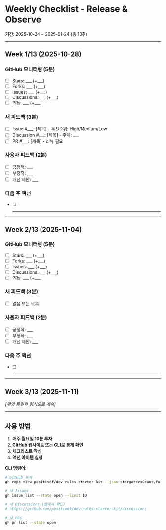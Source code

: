 # Weekly Checklist - Release & Observe

**기간**: 2025-10-24 ~ 2025-01-24 (총 13주)

---

## Week 1/13 (2025-10-28)

### GitHub 모니터링 (5분)
- [ ] Stars: ___ (+___)
- [ ] Forks: ___ (+___)
- [ ] Issues: ___ (+___)
- [ ] Discussions: ___ (+___)
- [ ] PRs: ___ (+___)

### 새 피드백 (3분)
- [ ] Issue #___: [제목] - 우선순위: High/Medium/Low
- [ ] Discussion #___: [제목] - 주제: ___
- [ ] PR #___: [제목] - 리뷰 필요

### 사용자 피드백 (2분)
- [ ] 긍정적: ___
- [ ] 부정적: ___
- [ ] 개선 제안: ___

### 다음 주 액션
- [ ] ___

---

## Week 2/13 (2025-11-04)

### GitHub 모니터링 (5분)
- [ ] Stars: ___ (+___)
- [ ] Forks: ___ (+___)
- [ ] Issues: ___ (+___)
- [ ] Discussions: ___ (+___)
- [ ] PRs: ___ (+___)

### 새 피드백 (3분)
- [ ] 없음 또는 목록

### 사용자 피드백 (2분)
- [ ] 긍정적: ___
- [ ] 부정적: ___
- [ ] 개선 제안: ___

### 다음 주 액션
- [ ] ___

---

## Week 3/13 (2025-11-11)

_[위와 동일한 형식으로 계속]_

---

## 사용 방법

1. **매주 월요일 10분 투자**
2. **GitHub 웹사이트 또는 CLI로 통계 확인**
3. **체크리스트 작성**
4. **액션 아이템 실행**

**CLI 명령어**:
```bash
# GitHub 통계
gh repo view positivef/dev-rules-starter-kit --json stargazersCount,forksCount

# 새 Issues
gh issue list --state open --limit 10

# 새 Discussions (웹에서 확인)
# https://github.com/positivef/dev-rules-starter-kit/discussions

# 새 PRs
gh pr list --state open
```
